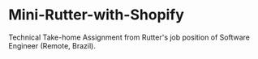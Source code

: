# Mini-Rutter-with-Shopify
Technical Take-home Assignment from Rutter's job position of Software Engineer (Remote, Brazil).
